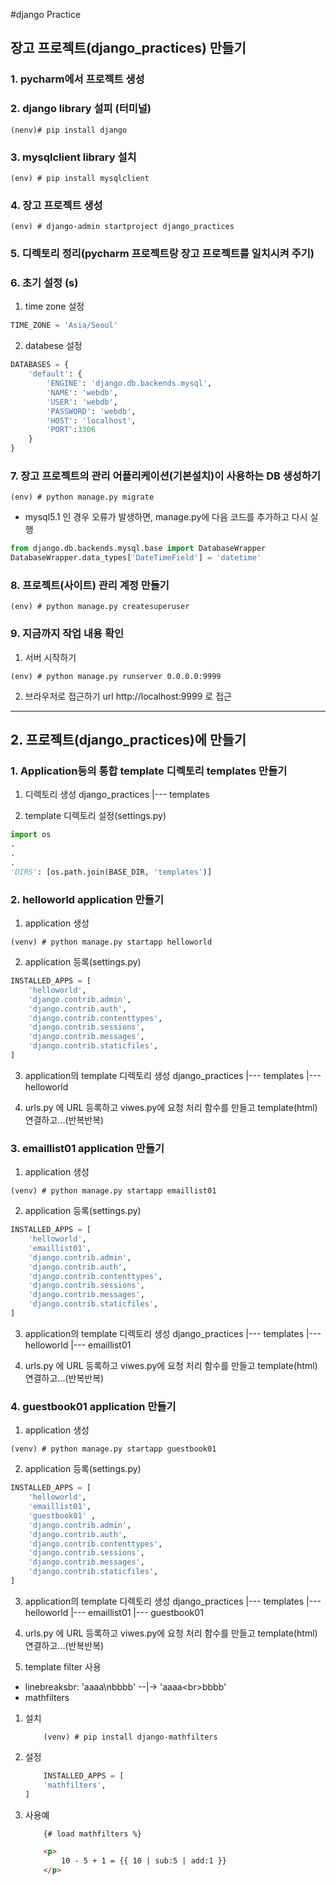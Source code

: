 #django Practice

## 장고 프로젝트(django_practices) 만들기

### 1. pycharm에서 프로젝트 생성

### 2. django library 설피 (터미널)
```shell
(nenv)# pip install django
```
### 3. mysqlclient library 설치
```shell
(env) # pip install mysqlclient
```

### 4. 장고 프로젝트 생성
```shell
(env) # django-admin startproject django_practices
```
### 5. 디렉토리 정리(pycharm 프로젝트랑 장고 프로젝트를 일치시켜 주기)

### 6. 초기 설정 (s)
1) time zone 설정
```python
TIME_ZONE = 'Asia/Seoul'
```


2) databese 설정
```python
DATABASES = {
    'default': {
        'ENGINE': 'django.db.backends.mysql',
        'NAME': 'webdb',
        'USER': 'webdb',
        'PASSWORD': 'webdb',
        'HOST': 'localhost',
        'PORT':3306
    }
}
```
### 7. 장고 프로젝트의 관리 어플리케이션(기본설치)이 사용하는 DB 생성하기
```shell
(env) # python manage.py migrate
```
* mysql5.1 인 경우 오류가 발생하면, manage.py에 다음 코드를 추가하고 다시 실행
```python
from django.db.backends.mysql.base import DatabaseWrapper
DatabaseWrapper.data_types['DateTimeField'] = 'datetime'
```

### 8. 프로젝트(사이트) 관리 계정 만들기
```shwll
(env) # python manage.py createsuperuser
```
### 9. 지금까지 작업 내용 확인
1) 서버 시작하기
```shell
(env) # python manage.py runserver 0.0.0.0:9999
```   

2) 브라우저로 접근하기
url http://localhost:9999 로 접근

-----------------------------------------------------------------
## 2. 프로젝트(django_practices)에 만들기

### 1. Application등의 통합 template 디렉토리 templates 만들기
1) 디렉토리 생성
django_practices
|--- templates

2) template 디렉토리 설정(settings.py)
```python
import os
.
.
.
'DIRS': [os.path.join(BASE_DIR, 'templates')]

```

### 2. helloworld application 만들기
1) application 생성
```shell
(venv) # python manage.py startapp helloworld
```
2) application 등록(settings.py)
```python
INSTALLED_APPS = [
    'helloworld',
    'django.contrib.admin',
    'django.contrib.auth',
    'django.contrib.contenttypes',
    'django.contrib.sessions',
    'django.contrib.messages',
    'django.contrib.staticfiles',
]
```
3) application의 template 디렉토리 생성
django_practices
|--- templates
        |--- helloworld
   
4) urls.py 에 URL 등록하고 viwes.py에 요청 처리 함수를 만들고 template(html) 연결하고...(반복반복)


### 3. emaillist01 application 만들기
1) application 생성
```shell
(venv) # python manage.py startapp emaillist01
```
2) application 등록(settings.py)
```python
INSTALLED_APPS = [
    'helloworld',    
    'emaillist01',
    'django.contrib.admin',
    'django.contrib.auth',
    'django.contrib.contenttypes',
    'django.contrib.sessions',
    'django.contrib.messages',
    'django.contrib.staticfiles',
]
```
3) application의 template 디렉토리 생성
django_practices
|--- templates
        |--- helloworld
        |--- emaillist01
   
4) urls.py 에 URL 등록하고 viwes.py에 요청 처리 함수를 만들고 template(html) 연결하고...(반복반복)

### 4. guestbook01 application 만들기
1) application 생성
```shell
(venv) # python manage.py startapp guestbook01
```
2) application 등록(settings.py)
```python
INSTALLED_APPS = [
    'helloworld',    
    'emaillist01',
    'guestbook01' ,   
    'django.contrib.admin',
    'django.contrib.auth',
    'django.contrib.contenttypes',
    'django.contrib.sessions',
    'django.contrib.messages',
    'django.contrib.staticfiles',
]
```
3) application의 template 디렉토리 생성
django_practices
|--- templates
        |--- helloworld
        |--- emaillist01
        |--- guestbook01
   
4) urls.py 에 URL 등록하고 viwes.py에 요청 처리 함수를 만들고 template(html) 연결하고...(반복반복)


5) template filter 사용
- linebreaksbr:  'aaaa\nbbbb'   --|->    'aaaa&lt;br&gt;bbbb'
- mathfilters
 1. 설치
    ```shell
        (venv) # pip install django-mathfilters
    ```
 2. 설정
    ```python
        INSTALLED_APPS = [
        'mathfilters',
    ]
    ```
 3. 사용예
    ```html
        {# load mathfilters %}
    
        <p>
            10 - 5 + 1 = {{ 10 | sub:5 | add:1 }}
        </p>

```